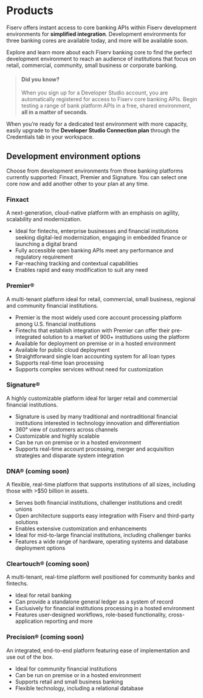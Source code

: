 # Products

Fiserv offers instant access to core banking APIs within Fiserv development environments for **simplified integration**. Development environments for three banking cores are available today, and more will be available soon. 

Explore and learn more about each Fiserv banking core to find the perfect development environment to reach an audience of institutions that focus on retail, commercial, community, small business or corporate banking.

<!-- theme: info -->
> #### Did you know?
>
> When you sign up for a Developer Studio account, you are automatically registered for access to Fiserv core banking APIs. Begin testing a range of bank platform APIs in a free, shared environment, **all in a matter of seconds**.

When you’re ready for a dedicated test environment with more capacity, easily upgrade to the **Developer Studio Connection plan** through the Credentials tab in your workspace.


## Development environment options

Choose from development environments from three banking platforms currently supported: Finxact, Premier and Signature. You can select one core now and add another other to your plan at any time.

### Finxact
A next-generation, cloud-native platform with an emphasis on agility, scalability and modernization. 
- Ideal for fintechs, enterprise businesses and financial institutions seeking digital-led modernization, engaging in embedded finance or launching a digital brand
- Fully accessible open banking APIs meet any performance and regulatory requirement
- Far-reaching tracking and contextual capabilities
- Enables rapid and easy modification to suit any need


### Premier®
A multi-tenant platform ideal for retail, commercial, small business, regional and community financial institutions. 
-	Premier is the most widely used core account processing platform among U.S. financial institutions
-	Fintechs that establish integration with Premier can offer their pre-integrated solution to a market of 900+ institutions using the platform
-	Available for deployment on premise or in a hosted environment
-	Available for public cloud deployment
-	Straightforward single loan accounting system for all loan types
-	Supports real-time loan processing
-	Supports complex services without need for customization

### Signature®
A highly customizable platform ideal for larger retail and commercial financial institutions.
-	Signature is used by many traditional and nontraditional financial institutions interested in technology innovation and differentiation
-	360° view of customers across channels
-	Customizable and highly scalable
-	Can be run on premise or in a hosted environment
-	Supports real-time account processing, merger and acquisition strategies and disparate system integration 

### DNA® (coming soon)
A flexible, real-time platform that supports institutions of all sizes, including those with >$50 billion in assets.
-	Serves both financial institutions, challenger institutions and credit unions
-	Open architecture supports easy integration with Fiserv and third-party solutions
-	Enables extensive customization and enhancements
-	Ideal for mid-to-large financial institutions, including challenger banks
-	Features a wide range of hardware, operating systems and database deployment options

### Cleartouch® (coming soon)
A multi-tenant, real-time platform well positioned for community banks and fintechs.
-	Ideal for retail banking
-	Can provide a standalone general ledger as a system of record
-	Exclusively for financial institutions processing in a hosted environment
-	Features user-designed workflows, role-based functionality, cross-application reporting and more

### Precision® (coming soon)
An integrated, end-to-end platform featuring ease of implementation and use out of the box.
-	Ideal for community financial institutions
-	Can be run on premise or in a hosted environment
-	Supports retail and small business banking
-	Flexible technology, including a relational database




